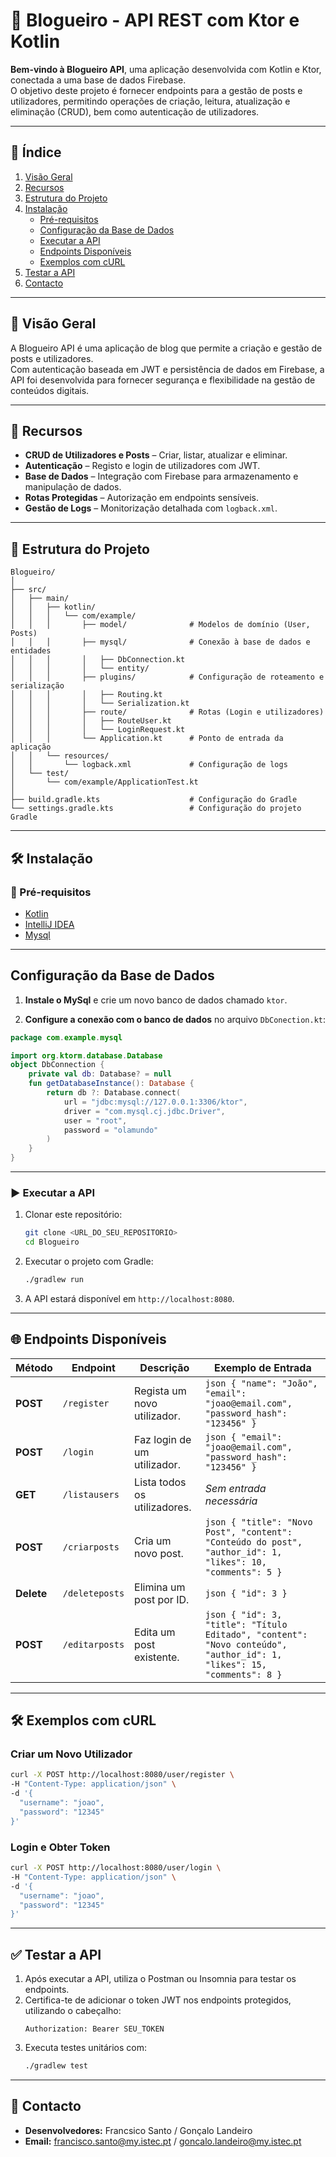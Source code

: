 # 📄 Blogueiro - API REST com Ktor e Kotlin  

**Bem-vindo à Blogueiro API**, uma aplicação desenvolvida com Kotlin e Ktor, conectada a uma base de dados Firebase.  
O objetivo deste projeto é fornecer endpoints para a gestão de posts e utilizadores, permitindo operações de criação, leitura, atualização e eliminação (CRUD), bem como autenticação de utilizadores.  

---

## 📑 Índice
1. [Visão Geral](#visão-geral)  
2. [Recursos](#recursos)  
3. [Estrutura do Projeto](#estrutura-do-projeto)  
4. [Instalação](#instalação)  
   - [Pré-requisitos](#pré-requisitos)  
   - [Configuração da Base de Dados](#configuração-da-base-de-dados)  
   - [Executar a API](#executar-a-api)  
   - [Endpoints Disponíveis](#endpoints-disponíveis)  
   - [Exemplos com cURL](#exemplos-com-curl)  
5. [Testar a API](#testar-a-api)  
6. [Contacto](#contacto)  

---

## 📜 Visão Geral  
A Blogueiro API é uma aplicação de blog que permite a criação e gestão de posts e utilizadores.  
Com autenticação baseada em JWT e persistência de dados em Firebase, a API foi desenvolvida para fornecer segurança e flexibilidade na gestão de conteúdos digitais.  

---

## 🔧 Recursos  
- **CRUD de Utilizadores e Posts** – Criar, listar, atualizar e eliminar.  
- **Autenticação** – Registo e login de utilizadores com JWT.  
- **Base de Dados** – Integração com Firebase para armazenamento e manipulação de dados.  
- **Rotas Protegidas** – Autorização em endpoints sensíveis.  
- **Gestão de Logs** – Monitorização detalhada com `logback.xml`.  

---

## 📂 Estrutura do Projeto  
```
Blogueiro/
│
├── src/
│   ├── main/
│   │   ├── kotlin/
│   │   │   └── com/example/
│   │   │       ├── model/              # Modelos de domínio (User, Posts)
│   │   │       ├── mysql/              # Conexão à base de dados e entidades
│   │   │       │   ├── DbConnection.kt
│   │   │       │   └── entity/
│   │   │       ├── plugins/            # Configuração de roteamento e serialização
│   │   │       │   ├── Routing.kt
│   │   │       │   └── Serialization.kt
│   │   │       ├── route/              # Rotas (Login e utilizadores)
│   │   │       │   ├── RouteUser.kt
│   │   │       │   └── LoginRequest.kt
│   │   │       └── Application.kt      # Ponto de entrada da aplicação
│   │   └── resources/
│   │       └── logback.xml             # Configuração de logs
│   └── test/
│       └── com/example/ApplicationTest.kt
│
├── build.gradle.kts                    # Configuração do Gradle
└── settings.gradle.kts                 # Configuração do projeto Gradle
```

---

## 🛠️ Instalação  

### 🔗 Pré-requisitos  
- [Kotlin](https://kotlinlang.org/)  
- [IntelliJ IDEA](https://www.jetbrains.com/idea/)  
- [Mysql](https://www.jetbrains.com/idea/)
 

---
## Configuração da Base de Dados 

1. **Instale o MySql** e crie um novo banco de dados chamado `ktor`.  

2. **Configure a conexão com o banco de dados** no arquivo `DbConection.kt`:  

```kotlin
package com.example.mysql

import org.ktorm.database.Database
object DbConnection {
    private val db: Database? = null
    fun getDatabaseInstance(): Database {
        return db ?: Database.connect(
            url = "jdbc:mysql://127.0.0.1:3306/ktor",
            driver = "com.mysql.cj.jdbc.Driver",
            user = "root",
            password = "olamundo"
        )
    }
}
```
---

### ▶️ Executar a API  
1. Clonar este repositório:  
   ```bash
   git clone <URL_DO_SEU_REPOSITORIO>
   cd Blogueiro
   ```
2. Executar o projeto com Gradle:  
   ```bash
   ./gradlew run
   ```
3. A API estará disponível em `http://localhost:8080`.  

---

## 🌐 Endpoints Disponíveis  


| Método  | Endpoint                  | Descrição                            | Exemplo de Entrada                          |
|---------|---------------------------|--------------------------------------|--------------------------------------------|
| **POST**| `/register`               | Regista um novo utilizador.          | ```json { "name": "João", "email": "joao@email.com", "password_hash": "123456" }``` |
| **POST**| `/login`                  | Faz login de um utilizador.          | ```json { "email": "joao@email.com", "password_hash": "123456" }```               |
| **GET** | `/listausers`             | Lista todos os utilizadores.         | _Sem entrada necessária_                   |
| **POST**| `/criarposts`             | Cria um novo post.                   | ```json { "title": "Novo Post", "content": "Conteúdo do post", "author_id": 1, "likes": 10, "comments": 5 }``` |
| **Delete**| `/deleteposts`            | Elimina um post por ID.              | ```json { "id": 3 }```                     |
| **POST**| `/editarposts`            | Edita um post existente.             | ```json { "id": 3, "title": "Título Editado", "content": "Novo conteúdo", "author_id": 1, "likes": 15, "comments": 8 }``` |
---

## 🛠️ Exemplos com cURL  

### Criar um Novo Utilizador  
```bash
curl -X POST http://localhost:8080/user/register \
-H "Content-Type: application/json" \
-d '{
  "username": "joao",
  "password": "12345"
}'
```

### Login e Obter Token  
```bash
curl -X POST http://localhost:8080/user/login \
-H "Content-Type: application/json" \
-d '{
  "username": "joao",
  "password": "12345"
}'
```

---

## ✅ Testar a API  
1. Após executar a API, utiliza o Postman ou Insomnia para testar os endpoints.  
2. Certifica-te de adicionar o token JWT nos endpoints protegidos, utilizando o cabeçalho:  
   ```
   Authorization: Bearer SEU_TOKEN
   ```
3. Executa testes unitários com:  
   ```bash
   ./gradlew test
   ```  

---

## 📧 Contacto  
- **Desenvolvedores:** Francsico Santo / Gonçalo Landeiro  
- **Email:** francisco.santo@my.istec.pt / goncalo.landeiro@my.istec.pt  

